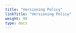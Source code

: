 ```yaml
---
title: "Versioning Policy"
linkTitle: "Versioning Policy"
weight: 99
type: docs
---
```

<!---
TODO
-->

